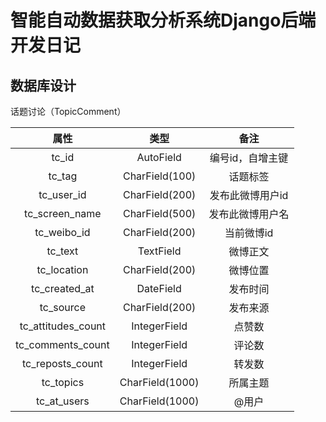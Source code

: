 # 智能自动数据获取分析系统Django后端开发日记
## 数据库设计

话题讨论（TopicComment）

|属性|类型|备注|
|:----:|:----:|:----:|
|tc_id|AutoField|编号id，自增主键|
|tc_tag|CharField(100)|话题标签|
|tc_user_id|CharField(200)|发布此微博用户id|
|tc_screen_name|CharField(500)|发布此微博用户名|
|tc_weibo_id|CharField(200)|当前微博id|
|tc_text|TextField|微博正文|
|tc_location|CharField(200)|微博位置|
|tc_created_at|DateField|发布时间|
|tc_source|CharField(200)|发布来源|
|tc_attitudes_count|IntegerField|点赞数|
|tc_comments_count|IntegerField|评论数|
|tc_reposts_count|IntegerField|转发数|
|tc_topics|CharField(1000)|所属主题|
|tc_at_users|CharField(1000)|@用户|